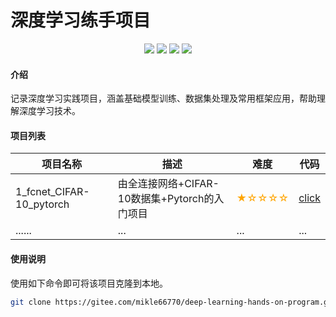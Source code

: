# 深度学习练手项目

<p style="text-align: center">
<img src="https://img.shields.io/badge/language-%20Python%20-%20%236495ED?style=flat&logo=python">
<img src="https://img.shields.io/badge/framework%20-%20Pytorch%20-%20%23FF8C00?style=flat&logo=pytorch">
<img src="https://img.shields.io/badge/framework%20-%20Tensorflow%20-%20%23FF8C00?style=flat&logo=tensorflow">
<img src="https://img.shields.io/badge/license%20-%20Apache%20-%20%09%237CFC00?style=flat&logo=apache">
</p>

#### 介绍
记录深度学习实践项目，涵盖基础模型训练、数据集处理及常用框架应用，帮助理解深度学习技术。

#### 项目列表
| 项目名称                    | 描述                              | 难度                                        | 代码        |
|-------------------------|---------------------------------|-------------------------------------------|-----------|
| 1_fcnet_CIFAR-10_pytorch | 由全连接网络+CIFAR-10数据集+Pytorch的入门项目 | <span style="color: orange;">★☆☆☆☆</span> | [click](https://gitee.com/mikle66770/deep-learning-hands-on-program/tree/master/1_fcnet_CIFAR-10_pytorch) |
| ......                  | ...                             | ...                                       | ...       |

#### 使用说明

使用如下命令即可将该项目克隆到本地。
```bash
git clone https://gitee.com/mikle66770/deep-learning-hands-on-program.git
```
